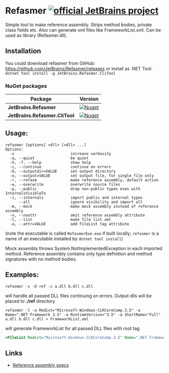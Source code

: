 # Refasmer [![official JetBrains project](https://jb.gg/badges/official.svg)](https://confluence.jetbrains.com/display/ALL/JetBrains+on+GitHub)

Simple tool to make reference assembly. Strips method bodies, private class fields etc. Also can generate xml files like FrameworkList.xml.
Can be used as library (Refasmer.dll).

## Installation
You could download refasmer from GitHub: https://github.com/JetBrains/Refasmer/releases or install as .NET Tool:
```dotnet tool install -g JetBrains.Refasmer.CliTool```

### NuGet packages

| Package                        | Version                                                                                                                          |
|--------------------------------|----------------------------------------------------------------------------------------------------------------------------------|
| **JetBrains.Refasmer**         | [![Nuget](https://img.shields.io/nuget/v/JetBrains.Refasmer)](https://www.nuget.org/packages/JetBrains.Refasmer)                 |
| **JetBrains.Refasmer.CliTool** | [![Nuget](https://img.shields.io/nuget/v/JetBrains.Refasmer.CliTool)](https://www.nuget.org/packages/JetBrains.Refasmer.CliTool) |

## Usage:
```
refasmer [options] <dll> [<dll> ...]
Options:
  -v                         increase verbosity
  -q, --quiet                be quiet
  -h, -?, --help             show help
  -c, --continue             continue on errors
  -O, --outputdir=VALUE      set output directory
  -o, --output=VALUE         set output file, for single file only
  -r, --refasm               make reference assembly, default action
  -w, --overwrite            overwrite source files
  -p, --public               drop non-public types even with InternalsVisibleTo
  -i, --internals            import public and internal types
      --all                  ignore visibility and import all
  -m, --mock                 make mock assembly instead of reference assembly
  -n, --noattr               omit reference assembly attribute
  -l, --list                 make file list xml
  -a, --attr=VALUE           add FileList tag attribute
```

(note the executable is called `RefasmerExe.exe` if built locally; `refasmer` is a name of an executable installed by `dotnet tool install`)

Mock assembly throws System.NotImplementedException in each imported method.
Reference assembly contains only type definition and method signatures with no method bodies.

## Examples:

```refasmer -v -O ref -c a.dll b.dll c.dll```

will handle all passed DLL files continuing on errors. Output dlls will be placed to **./ref** directory

```refasmer -l -a Redist="Microsoft-Windows-CLRCoreComp.3.5" -a Name=".NET Framework 3.5" -a RuntimeVersion="3.5" -a ShortName="Full" a.dll b.dll c.dll > FrameworkList.xml```

will generate FrameworkList for all passed DLL files with root tag

```xml
<FileList Redist="Microsoft-Windows-CLRCoreComp.3.5" Name=".NET Framework 3.5" RuntimeVersion="3.5" ShortName="Full">
```

## Links

* [Reference assembly specs](https://docs.microsoft.com/en-us/dotnet/standard/assembly/reference-assemblies)
